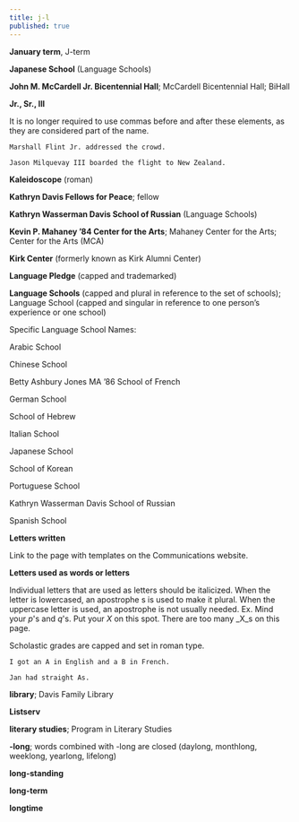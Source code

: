 ```yaml
---
title: j-l
published: true
---
```


**January term**, J-term

**Japanese School** (Language Schools)

**John M. McCardell Jr. Bicentennial Hall**; McCardell Bicentennial Hall; BiHall

**Jr., Sr., III**

It is no longer required to use commas before and after these elements, as they are considered part of the name.

`Marshall Flint Jr. addressed the crowd.`

`Jason Milquevay III boarded the flight to New Zealand.`

**Kaleidoscope** (roman)

**Kathryn Davis Fellows for Peace**; fellow

**Kathryn Wasserman Davis School of Russian** (Language Schools)

**Kevin P. Mahaney ’84 Center for the Arts**; Mahaney Center for the Arts; Center for the Arts (MCA)

**Kirk Center** (formerly known as Kirk Alumni Center)

**Language Pledge** (capped and trademarked)

**Language Schools** (capped and plural in reference to the set of schools); Language School (capped and singular in reference to one person’s experience or one school)

Specific Language School Names:

Arabic School

Chinese School

Betty Ashbury Jones MA ’86 School of French

German School

School of Hebrew

Italian School

Japanese School

School of Korean

Portuguese School

Kathryn Wasserman Davis School of Russian

Spanish School

**Letters written**

Link to the page with templates on the Communications website.

**Letters used as words or letters**

Individual letters that are used as letters should be italicized. When the letter is lowercased, an apostrophe s is used to make it plural. When the uppercase letter is used, an apostrophe is not usually needed. Ex. Mind your _p_'s and _q_'s. Put your _X_ on this spot. There are too many _X_s on this page.

Scholastic grades are capped and set in roman type.

`I got an A in English and a B in French.`

`Jan had straight As.`

**library**; Davis Family Library

**Listserv**

**literary studies**; Program in Literary Studies

**-long**; words combined with -long are closed (daylong, monthlong, weeklong, yearlong, lifelong)

**long-standing**

**long-term**

**longtime**
